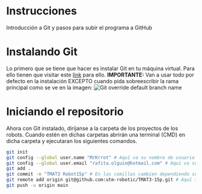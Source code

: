 # Instrucciones
Introducción a Git y pasos para subir el programa a GitHub

# Instalando Git
Lo primero que se tiene que hacer es instalar Git en tu máquina virtual. Para ello tienen que visitar este [link](https://git-scm.com/download/win) para ello. 
**IMPORTANTE:** Van a usar todo por defecto en la instalación EXCEPTO cuando pida sobreescribir la rama principal como se ve en la imagen:
![Git override default branch name](https://miro.medium.com/max/1400/1*V6pyalT1ByXwdI0nxdLSGg.png)

# Iniciando el repositorio
Ahora con Git instalado, dirijanse a la carpeta de los proyectos de los robots. Cuando estén en dichas carpetas abrirán una terminal (CMD) en dicha carpeta y ejecutaran los siguientes comandos.

```bash
git init
git config --global user.name "MrKrrot" # Aquí va su nombre de usuario en GitHub
git config --global user.email "rafita.olguin@hotmail.com" # Aquí va su correo usado en GitHub
git add .
git commit -m "TMAT3 Robot15p" # En las comillas cambien dependiendo su equipo y tamaño del robot
git remote add origin git@github.com:utm-robotic/TMAT3-15p.git # Aquí también depende del equipo y el tamaño del robot
git push -u origin main
```
